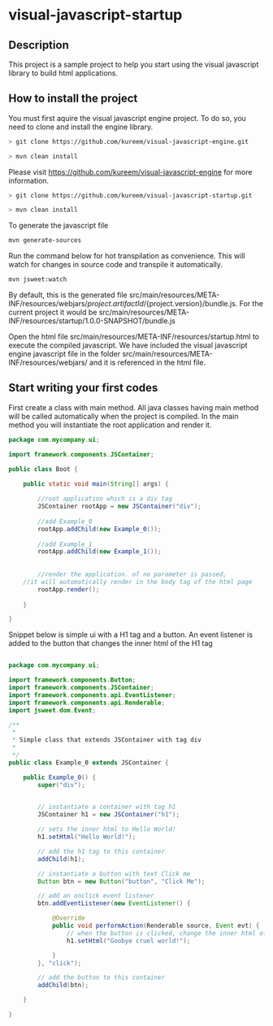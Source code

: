 # visual-javascript-startup

## Description
This project is a sample project to help you start using the visual javascript library to build html applications.

## How to install the project
You must first aquire the visual javascript engine project. To do so, you need to clone and install the engine library. 

```bash
> git clone https://github.com/kureem/visual-javascript-engine.git

> mvn clean install
```

Please visit https://github.com/kureem/visual-javascript-engine for more information.

```bash
> git clone https://github.com/kureem/visual-javascript-startup.git

> mvn clean install
```

To generate the javascript file

```bash
mvn generate-sources

```

Run the command below for hot transpilation as convenience. This will watch for changes in source code and transpile it automatically.
```bash
mvn jsweet:watch

```

By default, this is the generated file  src/main/resources/META-INF/resources/webjars/${project.artifactId}/${project.version}/bundle.js.
For the current project it would be src/main/resources/META-INF/resources/startup/1.0.0-SNAPSHOT/bundle.js

Open the html file src/main/resources/META-INF/resources/startup.html to execute the compiled javascript.
We have included the visual javascript engine javascript file in the folder src/main/resources/META-INF/resources/webjars/ and it is referenced in the html file.


## Start writing your first codes

First create a class with main method.
All java classes having main method will be called automatically when the project is compiled. 
In the main method you will instantiate the root application and render it.

```java
package com.mycompany.ui;

import framework.components.JSContainer;

public class Boot {

	public static void main(String[] args) {
	
		//root application which is a div tag
		JSContainer rootApp = new JSContainer("div");
		
		//add Example_0
		rootApp.addChild(new Example_0());
		
		//add Example_1
		rootApp.addChild(new Example_1());
		 
		
		//render the application. of no parameter is passed, 
    //it will automatically render in the body tag of the html page
		rootApp.render();
	
	}

}

```


Snippet below is simple ui with a H1 tag and a button. An event listener is added to the button that changes the inner html of the H1 tag

```java

package com.mycompany.ui;

import framework.components.Button;
import framework.components.JSContainer;
import framework.components.api.EventListener;
import framework.components.api.Renderable;
import jsweet.dom.Event;

/**
 * 
 * Simple class that extends JSContainer with tag div
 *
 */
public class Example_0 extends JSContainer {

	public Example_0() {
		super("div");

 
		// instantiate a container with tag h1
		JSContainer h1 = new JSContainer("h1");

		// sets the inner html to Hello World!
		h1.setHtml("Hello World!");

		// add the h1 tag to this container
		addChild(h1);

		// instantiate a button with text Click me
		Button btn = new Button("button", "Click Me");

		// add an onclick event listener
		btn.addEventListener(new EventListener() {

			@Override
			public void performAction(Renderable source, Event evt) {
				// when the button is clicked, change the inner html of the h1 to something else
				h1.setHtml("Goobye cruel world!");

			}
		}, "click");

		// add the button to this container
		addChild(btn);

	}

}


```





















